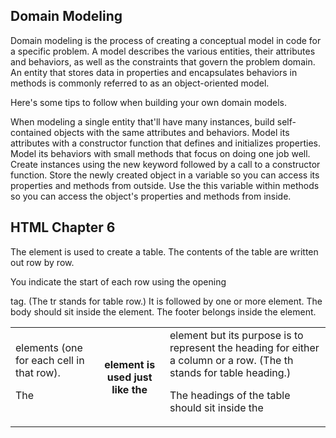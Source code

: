 <h2>Domain Modeling</h2>

Domain modeling is the process of creating a conceptual model in code for a specific problem. A model describes the various entities, their attributes and behaviors, as well as the constraints that govern the problem domain. An entity that stores data in properties and encapsulates behaviors in methods is commonly referred to as an object-oriented model.

Here's some tips to follow when building your own domain models.

When modeling a single entity that'll have many instances, build self-contained objects with the same attributes and behaviors.
Model its attributes with a constructor function that defines and initializes properties.
Model its behaviors with small methods that focus on doing one job well.
Create instances using the new keyword followed by a call to a constructor function.
Store the newly created object in a variable so you can access its properties and methods from outside.
Use the this variable within methods so you can access the object's properties and methods from inside.

<h2>HTML Chapter 6</h2>

The <table> element is used to create a table. The contents of the table are written out row by row.

You indicate the start of each row using the opening <tr> tag. (The tr stands for table row.)
It is followed by one or more <td> elements (one for each cell in that row).

The <th> element is used just like the <td> element but its purpose is to represent the heading for either a column or a row. (The th stands for table heading.)

The headings of the table should sit inside the <thead> element.
The body should sit inside the <tbody> element.
The footer belongs inside the <tfoot> element.

